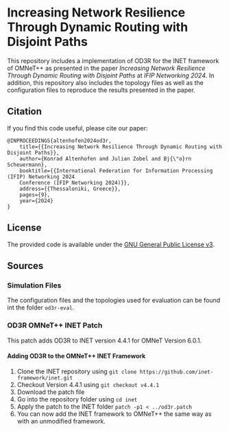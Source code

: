 # Increasing Network Resilience Through Dynamic Routing with Disjoint Paths
This repository includes a implementation of OD3R for the INET framework of OMNeT++ as presented in the paper _Increasing Network Resilience Through Dynamic Routing with Disjoint Paths_ at _IFIP Networking 2024_.
In addition, this repository also includes the topology files as well as the configuration files to reproduce the results presented in the paper.

## Citation
If you find this code useful, please cite our paper:
```
@INPROCEEDINGS{altenhofen2024od3r,
	title={{Increasing Network Resilience Through Dynamic Routing with Disjoint Paths}},
	author={Konrad Altenhofen and Julian Zobel and Bj{\"o}rn Scheuermann},
	booktitle={{International Federation for Information Processing (IFIP) Networking 2024
	Conference (IFIP Networking 2024)}},
	address={{Thessaloniki, Greece}},
	pages={9},
	year={2024}
}
```

## License
The provided code is available under the [GNU General Public License v3](https://www.gnu.org/licenses/gpl-3.0).

## Sources
### Simulation Files
The configuration files and the topologies used for evaluation can be found int the folder `od3r-eval`.

### OD3R OMNeT++ INET Patch
This patch adds OD3R to INET version 4.4.1 for OMNeT Version 6.0.1.

#### Adding OD3R to the OMNeT++ INET Framework
1. Clone the INET repository using ``git clone https://github.com/inet-framework/inet.git``
2. Checkout Version 4.4.1 using ``git checkout v4.4.1``
3. Download the patch file
4. Go into the repository folder using ``cd inet``
5. Apply the patch to the INET folder ``patch -p1 < ../od3r.patch``
6. You can now add the INET framework to OMNeT++ the same way as with an unmodified framework.

